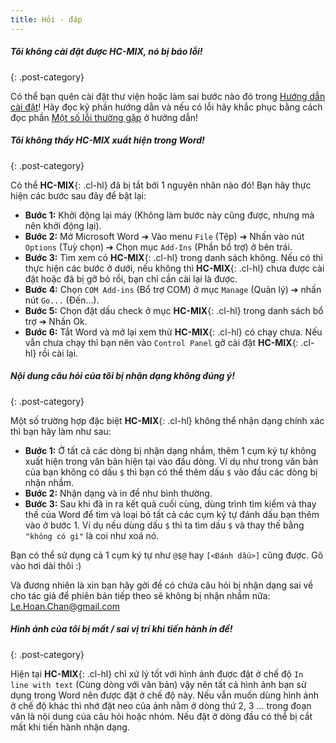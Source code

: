 ```yaml
---
title: Hỏi - đáp
---
```


##### Tôi không cài đặt được HC-MIX, nó bị báo lỗi!
{: .post-category}

Có thể bạn quên cài đặt thư viện hoặc làm sai bước nào đó trong [Hướng dẫn cài đặt](/projects/hc-mix/installation#install)! Hãy đọc kỹ phần hướng dẫn và nếu có lỗi hãy khắc phục bằng cách đọc phần [Một số lỗi thường gặp](/projects/hc-mix/installation#error) ở hướng dẫn!

##### Tôi không thấy HC-MIX xuất hiện trong Word!
{: .post-category}

Có thể **HC-MIX**{: .cl-hl} đã bị tắt bởi 1 nguyên nhân nào đó! Bạn hãy thực hiện các bước sau đây để bật lại:

- **Bước 1:** Khởi động lại máy (Không làm bước này cũng được, nhưng mà nên khởi động lại).
- **Bước 2:** Mở Microsoft Word ➔ Vào menu `File` (Tệp) ➔ Nhấn vào nút `Options` (Tuỳ chọn) ➔ Chọn mục `Add-Ins` (Phần bổ trợ) ở bên trái.
- **Bước 3:** Tìm xem có **HC-MIX**{: .cl-hl} trong danh sách không. Nếu có thì thực hiện các bước ở dưới, nếu không thì **HC-MIX**{: .cl-hl} chưa được cài đặt hoặc đã bị gỡ bỏ rồi, bạn chỉ cần cài lại là được.
- **Bước 4:** Chọn `COM Add-ins` (Bổ trợ COM) ở mục `Manage` (Quản lý) ➔ nhấn nút `Go...` (Đến...).
- **Bước 5:** Chọn đặt dấu check ở mục **HC-MIX**{: .cl-hl} trong danh sách bổ trợ ➔ Nhấn Ok.
- **Bước 6:** Tắt Word và mở lại xem thử **HC-MIX**{: .cl-hl} có chạy chưa. Nếu vẫn chưa chạy thì bạn nên vào `Control Panel` gỡ cài đặt **HC-MIX**{: .cl-hl} rồi cài lại.

##### Nội dung câu hỏi của tôi bị nhận dạng không đúng ý!
{: .post-category}

Một số trường hợp đặc biệt **HC-MIX**{: .cl-hl} không thể nhận dạng chính xác thì bạn hãy làm như sau:

- **Bước 1:** Ở tất cả các dòng bị nhận dạng nhầm, thêm 1 cụm ký tự không xuất hiện trong văn bản hiện tại vào đầu dòng. Ví dụ như trong văn bản của bạn không có dấu `$` thì bạn có thể thêm dấu `$` vào đầu các dòng bị nhận nhầm.
- **Bước 2:** Nhận dạng và in đề như bình thường.
- **Bước 3:** Sau khi đã in ra kết quả cuối cùng, dùng trình tìm kiếm và thay thế của Word để tìm và loại bỏ tất cả các cụm ký tự đánh dấu bạn thêm vào ở bước 1. Ví dụ nếu dùng dấu `$` thì ta tìm dấu `$` và thay thế bằng `"không có gì"` là coi như xoá nó.

Bạn có thể sử dụng cả 1 cụm ký tự như `@$@` hay `[<Đánh dấu>]` cũng được. Gõ vào hơi dài thôi :)

Và đương nhiên là xin bạn hãy gởi đề có chứa câu hỏi bị nhận dạng sai về cho tác giả để phiên bản tiếp theo sẽ không bị nhận nhầm nữa: [Le.Hoan.Chan@gmail.com](mailto:Le.Hoan.Chan@gmail.com)

##### Hình ảnh của tôi bị mất / sai vị trí khi tiến hành in đề!
{: .post-category}

Hiện tại **HC-MIX**{: .cl-hl} chỉ xử lý tốt với hình ảnh được đặt ở chế độ `In line with text` (Cùng dòng với văn bản) vậy nên tất cả hình ảnh bạn sử dụng trong Word nên được đặt ở chế độ này. Nếu vẫn muốn dùng hình ảnh ở chế độ khác thì nhớ đặt neo của ảnh nằm ở dòng thứ 2, 3 ... trong đoạn văn là nội dung của câu hỏi hoặc nhóm. Nếu đặt ở dòng đầu có thể bị cắt mất khi tiến hành nhận dạng.